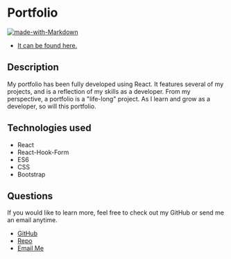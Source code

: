 # Portfolio

[![made-with-Markdown](https://img.shields.io/badge/Made%20with-Markdown-1f425f.svg)](http://commonmark.org)

- [It can be found here.](https://crowe828.github.io/)

## Description

My portfolio has been fully developed using React. It features several of my projects, and is a reflection of my skills as a developer. From my perspective, a portfolio is a "life-long" project. As I learn and grow as a developer, so will this portfolio.

## Technologies used

- React
- React-Hook-Form
- ES6
- CSS
- Bootstrap

## Questions

If you would like to learn more, feel free to check out my GitHub or send me an email anytime.

- [GitHub](https://github.com/Crowe828)
- [Repo](https://github.com/Crowe828/crowe828.github.io)
- [Email Me](mailto:crowe828@gmail.com?subject=Nice%20Portfolio)
